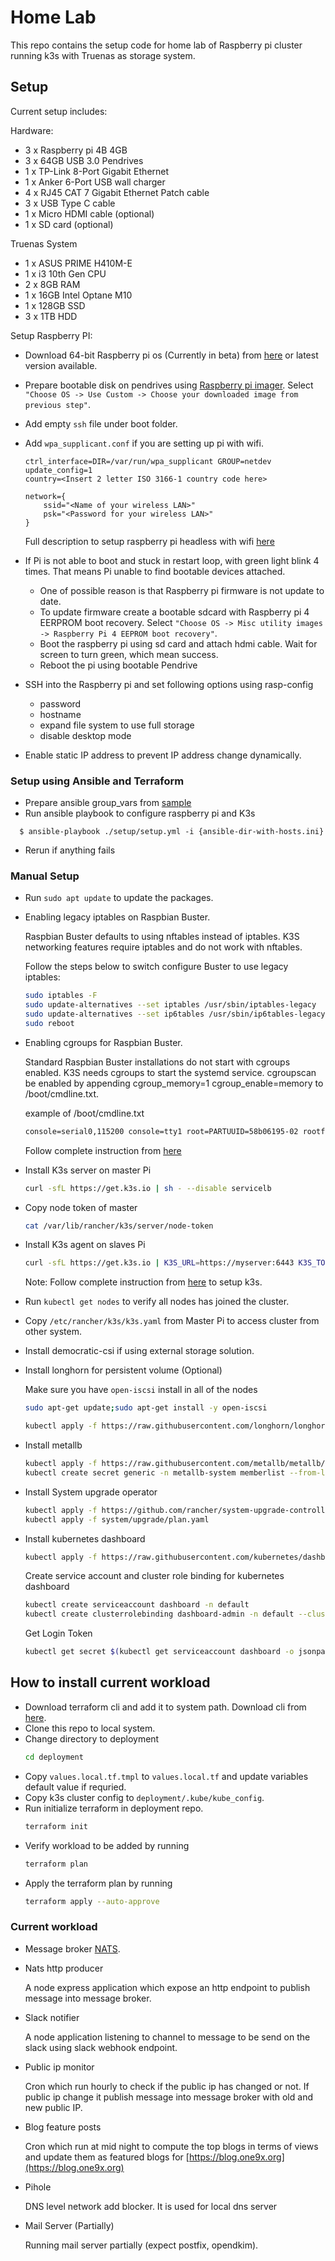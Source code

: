 # Home Lab

This repo contains the setup code for home lab of Raspberry pi cluster running k3s with Truenas as storage system.

## Setup

Current setup includes:

Hardware:

- 3 x Raspberry pi 4B 4GB
- 3 x 64GB USB 3.0 Pendrives
- 1 x TP-Link 8-Port Gigabit Ethernet
- 1 x Anker 6-Port USB wall charger
- 4 x RJ45 CAT 7 Gigabit Ethernet Patch cable
- 3 x USB Type C cable
- 1 x Micro HDMI cable (optional)
- 1 x SD card (optional)

Truenas System
- 1 x ASUS PRIME H410M-E
- 1 x i3 10th Gen CPU
- 2 x 8GB RAM
- 1 x 16GB Intel Optane M10
- 1 x 128GB SSD
- 3 x 1TB HDD

Setup Raspberry PI:

- Download 64-bit Raspberry pi os (Currently in beta) from [here](https://downloads.raspberrypi.org/raspios_arm64/images/raspios_arm64-2020-08-24/2020-08-20-raspios-buster-arm64.zip) or latest version available.
- Prepare bootable disk on pendrives using [Raspberry pi imager](https://downloads.raspberrypi.org/imager/imager_1.5.exe). Select `"Choose OS -> Use Custom -> Choose your downloaded image from previous step"`.
- Add empty `ssh` file under boot folder.
- Add `wpa_supplicant.conf` if you are setting up pi with wifi.

  ```
  ctrl_interface=DIR=/var/run/wpa_supplicant GROUP=netdev
  update_config=1
  country=<Insert 2 letter ISO 3166-1 country code here>

  network={
      ssid="<Name of your wireless LAN>"
      psk="<Password for your wireless LAN>"
  }
  ```

  Full description to setup raspberry pi headless with wifi [here](https://www.raspberrypi.org/documentation/configuration/wireless/headless.md)

- If Pi is not able to boot and stuck in restart loop, with green light blink 4 times. That means Pi unable to find bootable devices attached.

  - One of possible reason is that Raspberry pi firmware is not update to date.
  - To update firmware create a bootable sdcard with Raspberry pi 4 EERPROM boot recovery. Select `"Choose OS -> Misc utility images -> Raspberry Pi 4 EEPROM boot recovery"`.
  - Boot the raspberry pi using sd card and attach hdmi cable. Wait for screen to turn green, which mean success.
  - Reboot the pi using bootable Pendrive

- SSH into the Raspberry pi and set following options using rasp-config
  - password
  - hostname
  - expand file system to use full storage
  - disable desktop mode
- Enable static IP address to prevent IP address change dynamically.

### Setup using Ansible and Terraform

- Prepare ansible group_vars from [sample](setup/inventories/sample/)
- Run ansible playbook to configure raspberry pi and K3s 
```
  $ ansible-playbook ./setup/setup.yml -i {ansible-dir-with-hosts.ini}
```
- Rerun if anything fails

### Manual Setup


- Run `sudo apt update` to update the packages.
- Enabling legacy iptables on Raspbian Buster.

  Raspbian Buster defaults to using nftables instead of iptables. K3S networking features require iptables and do not work with nftables.

  Follow the steps below to switch configure Buster to use legacy iptables:

  ```sh
  sudo iptables -F
  sudo update-alternatives --set iptables /usr/sbin/iptables-legacy
  sudo update-alternatives --set ip6tables /usr/sbin/ip6tables-legacy
  sudo reboot
  ```

- Enabling cgroups for Raspbian Buster.

  Standard Raspbian Buster installations do not start with cgroups enabled. K3S needs cgroups to start the systemd service. cgroupscan be enabled by appending cgroup_memory=1 cgroup_enable=memory to /boot/cmdline.txt.

  example of /boot/cmdline.txt

  ```txt
  console=serial0,115200 console=tty1 root=PARTUUID=58b06195-02 rootfstype=ext4 elevator=deadline fsck.repair=yes rootwait cgroup_memory=1 cgroup_enable=memory
  ```

  Follow complete instruction from [here](https://rancher.com/docs/k3s/latest/en/advanced/#enabling-legacy-iptables-on-raspbian-buster)

- Install K3s server on master Pi
  ```sh
  curl -sfL https://get.k3s.io | sh - --disable servicelb
  ```
- Copy node token of master
  ```sh
  cat /var/lib/rancher/k3s/server/node-token
  ```
- Install K3s agent on slaves Pi
  ```sh
  curl -sfL https://get.k3s.io | K3S_URL=https://myserver:6443 K3S_TOKEN=mynodetoken sh -
  ```
  Note: Follow complete instruction from [here](https://rancher.com/docs/k3s/latest/en/) to setup k3s.
- Run `kubectl get nodes` to verify all nodes has joined the cluster.
- Copy `/etc/rancher/k3s/k3s.yaml` from Master Pi to access cluster from other system.

- Install democratic-csi if using external storage solution.

- Install longhorn for persistent volume (Optional)

  Make sure you have `open-iscsi` install in all of the nodes

  ```sh
  sudo apt-get update;sudo apt-get install -y open-iscsi
  ```

  ```sh
  kubectl apply -f https://raw.githubusercontent.com/longhorn/longhorn/master/deploy/longhorn.yaml
  ```

- Install metallb

  ```sh
  kubectl apply -f https://raw.githubusercontent.com/metallb/metallb/v0.13.7/config/manifests/metallb-native.yaml
  kubectl create secret generic -n metallb-system memberlist --from-literal=secretkey="$(openssl rand -base64 128)"
  ```

- Install System upgrade operator

  ```sh
  kubectl apply -f https://github.com/rancher/system-upgrade-controller/releases/latest/download/system-upgrade-controller.yaml
  kubectl apply -f system/upgrade/plan.yaml
  ```

- Install kubernetes dashboard
  ```sh
  kubectl apply -f https://raw.githubusercontent.com/kubernetes/dashboard/v2.6.1/aio/deploy/recommended.yaml
  ```
  Create service account and cluster role binding for kubernetes dashboard
  ```sh
  kubectl create serviceaccount dashboard -n default
  kubectl create clusterrolebinding dashboard-admin -n default --clusterrole=cluster-admin --serviceaccount=default:dashboard
  ```
  Get Login Token
  ```sh
  kubectl get secret $(kubectl get serviceaccount dashboard -o jsonpath="{.secrets[0].name}") -o jsonpath="{.data.token}" | base64 --decode
  ```

## How to install current workload

- Download terraform cli and add it to system path. Download cli from [here](https://www.terraform.io/).
- Clone this repo to local system.
- Change directory to deployment
  ```sh
  cd deployment
  ```
- Copy `values.local.tf.tmpl` to `values.local.tf` and update variables default value if requried.
- Copy k3s cluster config to `deployment/.kube/kube_config`.
- Run initialize terraform in deployment repo.
  ```sh
  terraform init
  ```
- Verify workload to be added by running
  ```sh
  terraform plan
  ```
- Apply the terraform plan by running
  ```sh
  terraform apply --auto-approve
  ```

### Current workload

- Message broker [NATS](https://nats.io/).
- Nats http producer

  A node express application which expose an http endpoint to publish message into message broker.

- Slack notifier

  A node application listening to channel to message to be send on the slack using slack webhook endpoint.

- Public ip monitor

  Cron which run hourly to check if the public ip has changed or not. If public ip change it publish message into message broker with old and new public IP.

- Blog feature posts

  Cron which run at mid night to compute the top blogs in terms of views and update them as featured blogs for [https://blog.one9x.org](https://blog.one9x.org)

- Pihole

  DNS level network add blocker. It is used for local dns server

- Mail Server (Partially)
  
  Running mail server partially (expect postfix, opendkim).